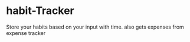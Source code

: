 # habit-Tracker
Store your habits based on your input with time. also gets expenses from expense tracker

